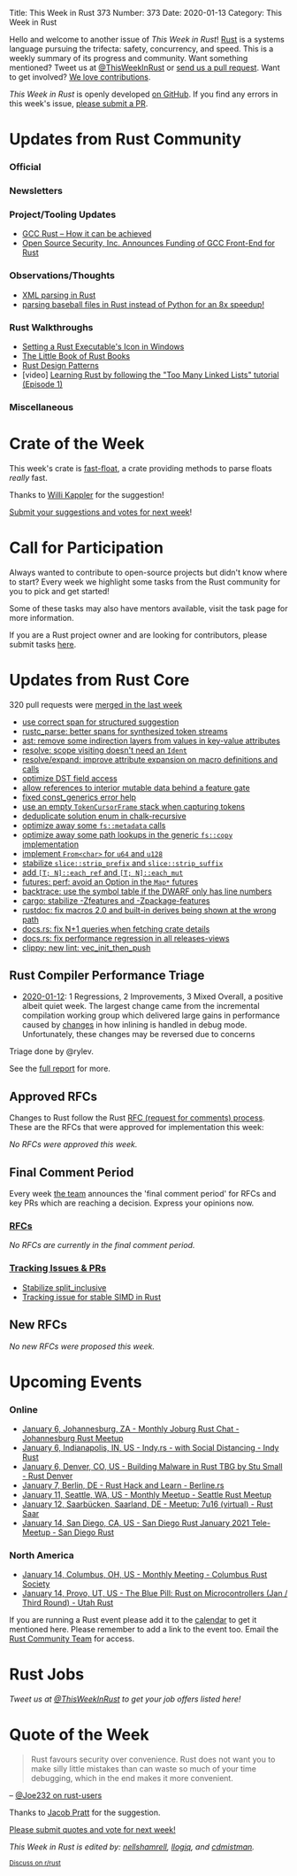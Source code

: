 Title: This Week in Rust 373
Number: 373
Date: 2020-01-13
Category: This Week in Rust

Hello and welcome to another issue of *This Week in Rust*!
[Rust](http://rust-lang.org) is a systems language pursuing the trifecta: safety, concurrency, and speed.
This is a weekly summary of its progress and community.
Want something mentioned? Tweet us at [@ThisWeekInRust](https://twitter.com/ThisWeekInRust) or [send us a pull request](https://github.com/rust-lang/this-week-in-rust).
Want to get involved? [We love contributions](https://github.com/rust-lang/rust/blob/master/CONTRIBUTING.md).

*This Week in Rust* is openly developed [on GitHub](https://github.com/rust-lang/this-week-in-rust).
If you find any errors in this week's issue, [please submit a PR](https://github.com/rust-lang/this-week-in-rust/pulls).

# Updates from Rust Community

### Official

### Newsletters

### Project/Tooling Updates

* [GCC Rust – How it can be achieved](https://www.embecosm.com/2021/01/12/gcc-rust-how-it-can-be-achieved/)
* [Open Source Security, Inc. Announces Funding of GCC Front-End for Rust](https://opensrcsec.com/open_source_security_announces_rust_gcc_funding)

### Observations/Thoughts

* [XML parsing in Rust](https://simplabs.com/blog/2020/12/31/xml-and-rust/)
* [parsing baseball files in Rust instead of Python for an 8x speedup!](https://gregstoll.wordpress.com/2021/01/10/parsing-baseball-files-in-rust-instead-of-python-for-an-8x-speedup/)

### Rust Walkthroughs

* [Setting a Rust Executable's Icon in Windows](https://www.anthropicstudios.com/2021/01/05/setting-a-rust-windows-exe-icon/)
* [The Little Book of Rust Books](https://lborb.github.io/book/title-page.html)
* [Rust Design Patterns](https://rust-unofficial.github.io/patterns/)
* [video] [Learning Rust by following the "Too Many Linked Lists" tutorial (Episode 1)](https://www.youtube.com/watch?v=aNv_oqveuCE)

### Miscellaneous

# Crate of the Week

This week's crate is [fast-float](https://github.com/aldanor/fast-float-rust), a crate providing methods to parse floats *really* fast.

Thanks to [Willi Kappler](https://users.rust-lang.org/t/crate-of-the-week/2704/868) for the suggestion!

[Submit your suggestions and votes for next week][submit_crate]!

[submit_crate]: https://users.rust-lang.org/t/crate-of-the-week/2704

# Call for Participation

Always wanted to contribute to open-source projects but didn't know where to start?
Every week we highlight some tasks from the Rust community for you to pick and get started!

Some of these tasks may also have mentors available, visit the task page for more information.

If you are a Rust project owner and are looking for contributors, please submit tasks [here][guidelines].

[guidelines]: https://users.rust-lang.org/t/twir-call-for-participation/4821

# Updates from Rust Core

320 pull requests were [merged in the last week][merged]

[merged]: https://github.com/search?q=is%3Apr+org%3Arust-lang+is%3Amerged+merged%3A2021-01-04..2021-01-11

* [use correct span for structured suggestion](https://github.com/rust-lang/rust/pull/80801)
* [rustc_parse: better spans for synthesized token streams](https://github.com/rust-lang/rust/pull/80784)
* [ast: remove some indirection layers from values in key-value attributes](https://github.com/rust-lang/rust/pull/80441)
* [resolve: scope visiting doesn't need an `Ident`](https://github.com/rust-lang/rust/pull/80782)
* [resolve/expand: improve attribute expansion on macro definitions and calls](https://github.com/rust-lang/rust/pull/80563)
* [optimize DST field access](https://github.com/rust-lang/rust/pull/80200)
* [allow references to interior mutable data behind a feature gate](https://github.com/rust-lang/rust/pull/80418)
* [fixed const_generics error help](https://github.com/rust-lang/rust/pull/80714)
* [use an empty `TokenCursorFrame` stack when capturing tokens](https://github.com/rust-lang/rust/pull/80830)
* [deduplicate solution enum in chalk-recursive](https://github.com/rust-lang/chalk/pull/674)
* [optimize away some `fs::metadata` calls](https://github.com/rust-lang/rust/pull/80756)
* [optimize away some path lookups in the generic `fs::copy` implementation](https://github.com/rust-lang/rust/pull/80755)
* [implement `From<char>` for `u64` and `u128`](https://github.com/rust-lang/rust/pull/79502)
* [stabilize `slice::strip_prefix` and `slice::strip_suffix`](https://github.com/rust-lang/rust/pull/77853)
* [add `[T; N]::each_ref` and `[T; N]::each_mut`](https://github.com/rust-lang/rust/pull/75490)
* [futures: perf: avoid an Option in the `Map*` futures](https://github.com/rust-lang/futures-rs/pull/2306)
* [backtrace: use the symbol table if the DWARF only has line numbers](https://github.com/rust-lang/backtrace-rs/pull/401)
* [cargo: stabilize -Zfeatures and -Zpackage-features](https://github.com/rust-lang/cargo/pull/8997)
* [rustdoc: fix macros 2.0 and built-in derives being shown at the wrong path](https://github.com/rust-lang/rust/pull/77862)
* [docs.rs: fix N+1 queries when fetching crate details](https://github.com/rust-lang/docs.rs/pull/1239)
* [docs.rs: fix performance regression in all releases-views](https://github.com/rust-lang/docs.rs/pull/1237)
* [clippy: new lint: vec_init_then_push](https://github.com/rust-lang/rust-clippy/pull/6538)

## Rust Compiler Performance Triage

* [2020-01-12](https://github.com/rust-lang/rustc-perf/blob/master/triage/2021-01-12.md):
1 Regressions, 2 Improvements, 3 Mixed
Overall, a positive albeit quiet week. The largest change came from the incremental compilation working group which delivered large gains in performance caused by [changes](https://github.com/rust-lang/rust/issues/76896) in how inlining is handled in debug mode. Unfortunately, these changes may be reversed due to concerns

Triage done by @rylev.

See the [full report](https://github.com/rust-lang/rustc-perf/blob/master/triage/2021-01-12.md) for more.

## Approved RFCs

Changes to Rust follow the Rust [RFC (request for comments) process](https://github.com/rust-lang/rfcs#rust-rfcs). These
are the RFCs that were approved for implementation this week:

*No RFCs were approved this week.*

## Final Comment Period

Every week [the team](https://www.rust-lang.org/team.html) announces the
'final comment period' for RFCs and key PRs which are reaching a
decision. Express your opinions now.

### [RFCs](https://github.com/rust-lang/rfcs/labels/final-comment-period)

*No RFCs are currently in the final comment period.*

### [Tracking Issues & PRs](https://github.com/rust-lang/rust/labels/final-comment-period)

* [Stabilize split_inclusive](https://github.com/rust-lang/rust/pull/77858)
* [Tracking issue for stable SIMD in Rust](https://github.com/rust-lang/rust/issues/48556)

## New RFCs

*No new RFCs were proposed this week.*

# Upcoming Events

### Online
* [January 6, Johannesburg, ZA - Monthly Joburg Rust Chat - Johannesburg Rust Meetup](https://www.meetup.com/Johannesburg-Rust-Meetup/events/275424876/)
* [January 6, Indianapolis, IN, US - Indy.rs - with Social Distancing - Indy Rust](https://www.meetup.com/indyrs/events/jhfstrycccbjb/)
* [January 6, Denver, CO, US - Building Malware in Rust TBG by Stu Small - Rust Denver](https://www.meetup.com/Rust-Boulder-Denver/events/275094422/)
* [January 7, Berlin, DE - Rust Hack and Learn - Berline.rs](https://www.meetup.com/opentechschool-berlin/events/txcprrycccbkb/)
* [January 11, Seattle, WA, US - Monthly Meetup - Seattle Rust Meetup](https://www.meetup.com/Seattle-Rust-Meetup/events/gskksrycccbqb/)
* [January 12, Saarbücken, Saarland, DE - Meetup: 7u16 (virtual) - Rust Saar](https://www.meetup.com/de-DE/Rust-Saar/events/275077213/)
* [January 14, San Diego, CA, US - San Diego Rust January 2021 Tele-Meetup - San Diego Rust](https://www.meetup.com/San-Diego-Rust/events/275547915/)

### North America
* [January 14, Columbus, OH, US - Monthly Meeting - Columbus Rust Society](https://www.meetup.com/columbus-rs/events/dpkhgrycccbsb/)
* [January 14, Provo, UT, US - The Blue Pill: Rust on Microcontrollers (Jan / Third Round) - Utah Rust](https://www.meetup.com/utah-rust/events/268567961/)

If you are running a Rust event please add it to the [calendar] to get
it mentioned here. Please remember to add a link to the event too.
Email the [Rust Community Team][community] for access.

[calendar]: https://www.google.com/calendar/embed?src=apd9vmbc22egenmtu5l6c5jbfc%40group.calendar.google.com
[community]: mailto:community-team@rust-lang.org

# Rust Jobs

*Tweet us at [@ThisWeekInRust](https://twitter.com/ThisWeekInRust) to get your job offers listed here!*

# Quote of the Week

> Rust favours security over convenience. Rust does not want you to make silly little mistakes than can waste so much of your time debugging, which in the end makes it more convenient.

– [@Joe232 on rust-users](https://users.rust-lang.org/t/rust-does-not-support-and-operator/53851/7)

Thanks to [Jacob Pratt](https://users.rust-lang.org/t/twir-quote-of-the-week/328/986) for the suggestion.

[Please submit quotes and vote for next week!](https://users.rust-lang.org/t/twir-quote-of-the-week/328)

*This Week in Rust is edited by: [nellshamrell](https://github.com/nellshamrell), [llogiq](https://github.com/llogiq), and [cdmistman](https://github.com/cdmistman).*

<small>[Discuss on r/rust](https://www.reddit.com/r/rust/comments/k5nsab/this_week_in_rust_367/)</small>
